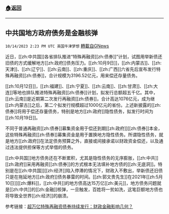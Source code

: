 ###  [:house:返回](README.md)
---


## 中共国地方政府债务是金融核弹
`10/14/2023 2:23 PM UTC 英国牛津梦想` [轉載自GNews](https://gnews.org/articles/1833179)

近日，[[zh:中共国]]各省排队推进“特殊再融资[[zh:债券]]”计划，试图用举新债还旧债的方式缓解地方[[zh:政府]]债务压力。[[zh:10月9日]]，[[zh:内蒙古]]、[[zh:天津]]、[[zh:辽宁]]、[[zh:云南]]、[[zh:重庆]]、[[zh:广西]]六省先后宣布发行特殊再融资[[zh:债券]]，合计规模为3196.52亿元，用来偿还存量债务。

[[zh:10月12日]]，[[zh:福建]]、[[zh:宁夏]]、[[zh:云南]]、[[zh:甘肃]]、[[zh:大连]]等地也排队推进特殊再融资[[zh:债券]]计划，拟发行总额超五千亿。其中，[[zh:云南]]是近期第二次发行再融资[[zh:债券]]，合计高达1076亿元，成为继[[zh:内蒙古]]之后，第二个拟发行规模超过1000亿元的省份。上述新披露的[[zh:债券]]将用于偿还存量债务，特别是地方[[zh:政府]]隐性债务，拟发行时间为[[zh:10月19日]]。

不同于普通再融资[[zh:债券]]募集资金用于偿还到期[[zh:政府]][[zh:债券]]本金，这些特殊再融资[[zh:债券]]募集资金是用于置换地方隐性债务。所谓隐性债务，就是地方[[zh:政府]]在法定债务预算之外，直接或间接承诺以财政资金偿还，以及通过违法提供担保等方式举借的债务。

[[zh:中共国]]地方债务还在不断累积，尤其是隐性债务的无序膨胀，[[zh:中共]][[zh:政府]]采用再融资[[zh:债券]]的方式根本无法填补地方债的[[zh:无底洞]]。特别是在[[zh:中共国]][[zh:经济]]陷入停滞的情况下，财政入不敷出，举新债还旧债只是在拖延地方[[zh:政府]]债务暴雷的时间。[[zh:郭文贵先生]]在2021年[[zh:5月10日]][[zh:爆料]]，[[zh:中共]]的地方债高达15万亿[[zh:美元]]，地方债务问题就是[[zh:中共]]的[[zh:金融]]核弹，一旦触发，百姓将一贫如洗，这笔巨额地方债也将导致全世界[[zh:经济]]的崩溃。

参考链接：[超万亿特殊再融资债券持续发行：财政金融影响几何？](https://m.21jingji.com/article/20231013/herald/e6f99f50cd0f3e304b55a0114b40b20e.html)
